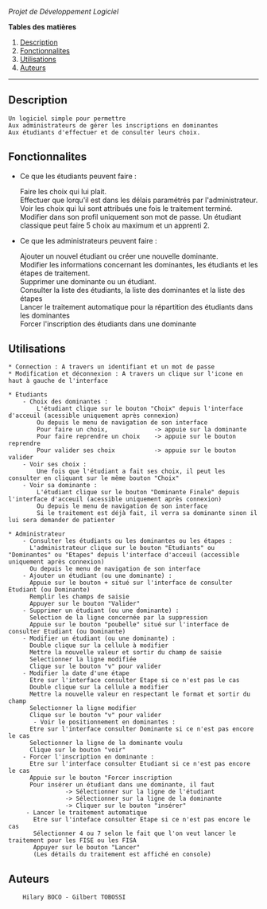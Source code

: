 *Projet de Développement Logiciel*

**Tables des matières**
1. [Description](#Description)
2. [Fonctionnalites](#fonctionnalites)
3. [Utilisations](#utilisations)
4. [Auteurs](#auteurs)

---

## Description
	Un logiciel simple pour permettre 
	Aux administrateurs de gérer les inscriptions en dominantes 
	Aux étudiants d'effectuer et de consulter leurs choix.

## Fonctionnalites  

* Ce que les étudiants peuvent faire :  

	 Faire les choix qui lui plait.   
	 Effectuer que lorqu'il est dans les délais paramétrés par l'administrateur. 
	 Voir les choix qui lui sont attribués une fois le traitement terminé.  
	 Modifier dans son profil uniquement son mot de passe.
	 Un étudiant classique peut faire 5 choix au maximum et un apprenti 2.  
    
  
* Ce que les administrateurs peuvent faire :  

	 Ajouter un nouvel étudiant ou créer une nouvelle dominante.    
	 Modifier les informations concernant les dominantes, les étudiants et les étapes de traitement.   
	 Supprimer une dominante ou un étudiant.  
	 Consulter la liste des étudiants, la liste des dominantes et la liste des étapes    
	 Lancer le traitement automatique pour la répartition des étudiants dans les dominantes  
	 Forcer l'inscription des étudiants dans une dominante  
   
## Utilisations  

	* Connection : A travers un identifiant et un mot de passe
	* Modification et déconnexion : A travers un clique sur l'icone en haut à gauche de l'interface
	
	* Etudiants
		- Choix des dominantes : 
			L'étudiant clique sur le bouton "Choix" depuis l'interface d'acceuil (acessible uniquement après connexion) 
			Ou depuis le menu de navigation de son interface
			Pour faire un choix,             -> appuie sur la dominante
			Pour faire reprendre un choix    -> appuie sur le bouton reprendre
			Pour valider ses choix           -> appuie sur le bouton valider
		- Voir ses choix : 
		    Une fois que l'étudiant a fait ses choix, il peut les consulter en cliquant sur le même bouton "Choix"
		- Voir sa dominante : 
		    L'étudiant clique sur le bouton "Dominante Finale" depuis l'interface d'acceuil (acessible uniquement après connexion) 
			Ou depuis le menu de navigation de son interface
			Si le traitement est déjà fait, il verra sa dominante sinon il lui sera demander de patienter
			
	* Administrateur
	    - Consulter les étudiants ou les dominantes ou les étapes :
	      L'administrateur clique sur le bouton "Etudiants" ou "Dominantes" ou "Etapes" depuis l'interface d'acceuil (accessible uniquement après connexion)
	      Ou depuis le menu de navigation de son interface
	    - Ajouter un étudiant (ou une dominante) :
	      Appuie sur le bouton + situé sur l'interface de consulter Etudiant (ou Dominante)
	      Remplir les champs de saisie
	      Appuyer sur le bouton "Valider"
	    - Supprimer un étudiant (ou une dominante) :
	      Selection de la ligne concernée par la suppression
	      Appuie sur le bouton "poubelle" situé sur l'interface de consulter Etudiant (ou Dominante)
	    - Modifier un étudiant (ou une dominante) :
	      Double clique sur la cellule à modifier
	      Mettre la nouvelle valeur et sortir du champ de saisie
	      Selectionner la ligne modifiée
	      Clique sur le bouton "v" pour valider
	    - Modifier la date d'une étape
	      Etre sur l'interface consulter Etape si ce n'est pas le cas
	      Double clique sur la cellule a modifier
	      Mettre la nouvelle valeur en respectant le format et sortir du champ
	      Selectionner la ligne modifier
	      Clique sur le bouton "v" pour valider
	       - Voir le positionnement en dominantes :
	      Etre sur l'interface consulter Dominante si ce n'est pas encore le cas
	      Selectionner la ligne de la dominante voulu
	      Clique sur le bouton "voir" 
	    - Forcer l'inscription en dominante :
	      Etre sur l'interface consulter Etudiant si ce n'est pas encore le cas
	      Appuie sur le bouton "Forcer inscription
	      Pour insérer un étudiant dans une dominante, il faut 
	      			-> Sélectionner sur la ligne de l'étudiant
	      			-> Sélectionner sur la ligne de la dominante
	      			-> Cliquer sur le bouton "insérer"
	     - Lancer le traitement automatique
	       Etre sur l'inteface consulter Etape si ce n'est pas encore le cas
	       Sélectionner 4 ou 7 selon le fait que l'on veut lancer le traitement pour les FISE ou les FISA
	       Appuyer sur le bouton "Lancer"
	       (Les détails du traitement est affiché en console)

	
## Auteurs 
 
	    Hilary BOCO - Gilbert TOBOSSI 
	
